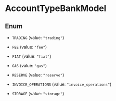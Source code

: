 

# AccountTypeBankModel

## Enum


* `TRADING` (value: `"trading"`)

* `FEE` (value: `"fee"`)

* `FIAT` (value: `"fiat"`)

* `GAS` (value: `"gas"`)

* `RESERVE` (value: `"reserve"`)

* `INVOICE_OPERATIONS` (value: `"invoice_operations"`)

* `STORAGE` (value: `"storage"`)



